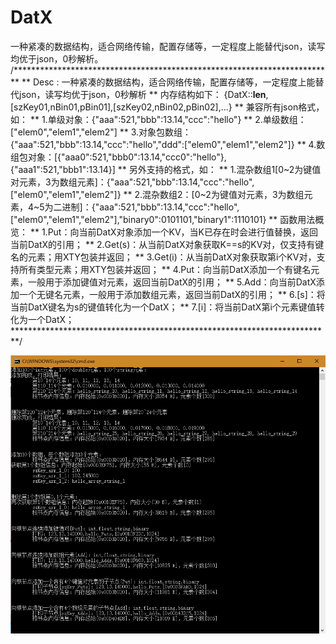 # DatX
一种紧凑的数据结构，适合网络传输，配置存储等，一定程度上能替代json，读写均优于json，0秒解析。
/*************************************************************************
** Desc		: 一种紧凑的数据结构，适合网络传输，配置存储等，一定程度上能替代json，读写均优于json，0秒解析
**				内存结构如下： {DatX::__len__,[szKey01,nBin01,pBin01],[szKey02,nBin02,pBin02],...}
**              兼容所有json格式，如：
**                  1.单级对象：{"aaa":521,"bbb":13.14,"ccc":"hello"}
**                  2.单级数组：["elem0","elem1","elem2"]
**                  3.对象包数组：{"aaa":521,"bbb":13.14,"ccc":"hello","ddd":["elem0","elem1","elem2"]}
**                  4.数组包对象：[{"aaa0":521,"bbb0":13.14,"ccc0":"hello"},{"aaa1":521,"bbb1":13.14}]
**              另外支持的格式，如：
**                  1.混杂数组1[0~2为键值对元素，3为数组元素]：{"aaa":521,"bbb":13.14,"ccc":"hello",["elem0","elem1","elem2"]}
**                  2.混杂数组2：[0~2为键值对元素，3为数组元素，4~5为二进制]：{"aaa":521,"bbb":13.14,"ccc":"hello",["elem0","elem1","elem2"],"binary0":0101101,"binary1":1110101}
**            函数用法概览：
**              1.Put：向当前DatX对象添加一个KV，当K已存在时会进行值替换，返回当前DatX的引用；
**              2.Get(s)：从当前DatX对象获取K==s的KV对，仅支持有键名的元素；用XTY包装并返回；
**              3.Get(i)：从当前DatX对象获取第i个KV对，支持所有类型元素；用XTY包装并返回；
**              4.Put：向当前DatX添加一个有键名元素，一般用于添加键值对元素，返回当前DatX的引用；
**              5.Add：向当前DatX添加一个无键名元素，一般用于添加数组元素，返回当前DatX的引用；
**              6.[s]：将当前DatX键名为s的键值转化为一个DatX；
**              7.[i]：将当前DatX第i个元素键值转化为一个DatX；
*************************************************************************/

![image](https://github.com/fakerXue/DatX/blob/main/TestCase.png)
